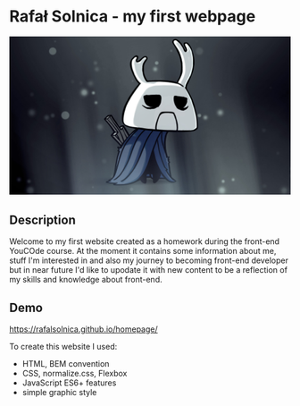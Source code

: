 # Rafał Solnica - my first webpage

![Not exactly me](./images/Zote.jpg)

## Description

Welcome to my first website created as a homework during the front-end YouCOde course. At the moment it contains some information about me, stuff I'm interested in and also my journey to becoming front-end developer but in near future I'd like to upodate it with new content to be a reflection of my skills and knowledge about front-end.

## Demo

https://rafalsolnica.github.io/homepage/

To create this website I used:

- HTML, BEM convention
- CSS, normalize.css, Flexbox
- JavaScript ES6+ features
- simple graphic style
